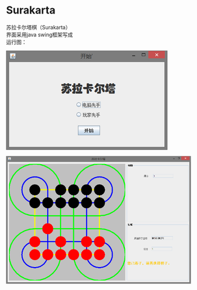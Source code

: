 # Surakarta
苏拉卡尔塔棋（Surakarta）  
界面采用java swing框架写成  
运行图：  

![image](https://github.com/xiepl1997/Surakarta/blob/master/images/start.png)

![image](https://github.com/xiepl1997/Surakarta/blob/master/images/game.png)
